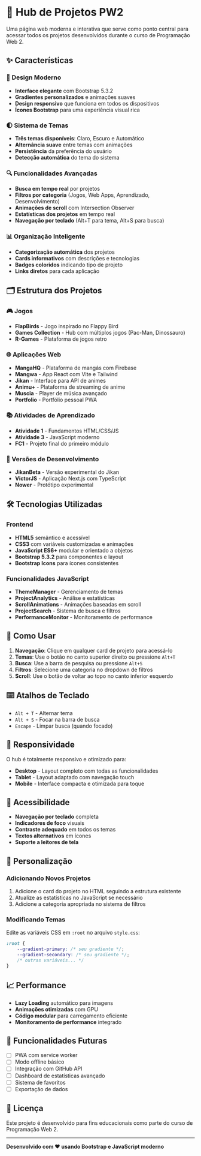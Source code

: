 # 🚀 Hub de Projetos PW2

Uma página web moderna e interativa que serve como ponto central para acessar todos os projetos desenvolvidos durante o curso de Programação Web 2.

## ✨ Características

### 🎨 Design Moderno
- **Interface elegante** com Bootstrap 5.3.2
- **Gradientes personalizados** e animações suaves
- **Design responsivo** que funciona em todos os dispositivos
- **Ícones Bootstrap** para uma experiência visual rica

### 🌓 Sistema de Temas
- **Três temas disponíveis**: Claro, Escuro e Automático
- **Alternância suave** entre temas com animações
- **Persistência** da preferência do usuário
- **Detecção automática** do tema do sistema

### 🔍 Funcionalidades Avançadas
- **Busca em tempo real** por projetos
- **Filtros por categoria** (Jogos, Web Apps, Aprendizado, Desenvolvimento)
- **Animações de scroll** com Intersection Observer
- **Estatísticas dos projetos** em tempo real
- **Navegação por teclado** (Alt+T para tema, Alt+S para busca)

### 📊 Organização Inteligente
- **Categorização automática** dos projetos
- **Cards informativos** com descrições e tecnologias
- **Badges coloridos** indicando tipo de projeto
- **Links diretos** para cada aplicação

## 🗂️ Estrutura dos Projetos

### 🎮 Jogos
- **FlapBirds** - Jogo inspirado no Flappy Bird
- **Games Collection** - Hub com múltiplos jogos (Pac-Man, Dinossauro)
- **R-Games** - Plataforma de jogos retro

### 🌐 Aplicações Web
- **MangaHQ** - Plataforma de mangás com Firebase
- **Mangwa** - App React com Vite e Tailwind
- **Jikan** - Interface para API de animes
- **Animu+** - Plataforma de streaming de anime
- **Muscia** - Player de música avançado
- **Portfolio** - Portfólio pessoal PWA

### 📚 Atividades de Aprendizado
- **Atividade 1** - Fundamentos HTML/CSS/JS
- **Atividade 3** - JavaScript moderno
- **FC1** - Projeto final do primeiro módulo

### 🔧 Versões de Desenvolvimento
- **JikanBeta** - Versão experimental do Jikan
- **VictorJS** - Aplicação Next.js com TypeScript
- **Nower** - Protótipo experimental

## 🛠️ Tecnologias Utilizadas

### Frontend
- **HTML5** semântico e acessível
- **CSS3** com variáveis customizadas e animações
- **JavaScript ES6+** modular e orientado a objetos
- **Bootstrap 5.3.2** para componentes e layout
- **Bootstrap Icons** para ícones consistentes

### Funcionalidades JavaScript
- **ThemeManager** - Gerenciamento de temas
- **ProjectAnalytics** - Análise e estatísticas
- **ScrollAnimations** - Animações baseadas em scroll
- **ProjectSearch** - Sistema de busca e filtros
- **PerformanceMonitor** - Monitoramento de performance

## 🚀 Como Usar

1. **Navegação**: Clique em qualquer card de projeto para acessá-lo
2. **Temas**: Use o botão no canto superior direito ou pressione `Alt+T`
3. **Busca**: Use a barra de pesquisa ou pressione `Alt+S`
4. **Filtros**: Selecione uma categoria no dropdown de filtros
5. **Scroll**: Use o botão de voltar ao topo no canto inferior esquerdo

## ⌨️ Atalhos de Teclado

- `Alt + T` - Alternar tema
- `Alt + S` - Focar na barra de busca
- `Escape` - Limpar busca (quando focado)

## 📱 Responsividade

O hub é totalmente responsivo e otimizado para:
- **Desktop** - Layout completo com todas as funcionalidades
- **Tablet** - Layout adaptado com navegação touch
- **Mobile** - Interface compacta e otimizada para toque

## 🎯 Acessibilidade

- **Navegação por teclado** completa
- **Indicadores de foco** visuais
- **Contraste adequado** em todos os temas
- **Textos alternativos** em ícones
- **Suporte a leitores de tela**

## 🔧 Personalização

### Adicionando Novos Projetos

1. Adicione o card do projeto no HTML seguindo a estrutura existente
2. Atualize as estatísticas no JavaScript se necessário
3. Adicione a categoria apropriada no sistema de filtros

### Modificando Temas

Edite as variáveis CSS em `:root` no arquivo `style.css`:

```css
:root {
    --gradient-primary: /* seu gradiente */;
    --gradient-secondary: /* seu gradiente */;
    /* outras variáveis... */
}
```

## 📈 Performance

- **Lazy Loading** automático para imagens
- **Animações otimizadas** com GPU
- **Código modular** para carregamento eficiente
- **Monitoramento de performance** integrado

## 🌟 Funcionalidades Futuras

- [ ] PWA com service worker
- [ ] Modo offline básico
- [ ] Integração com GitHub API
- [ ] Dashboard de estatísticas avançado
- [ ] Sistema de favoritos
- [ ] Exportação de dados

## 📄 Licença

Este projeto é desenvolvido para fins educacionais como parte do curso de Programação Web 2.

---

**Desenvolvido com ❤️ usando Bootstrap e JavaScript moderno**

